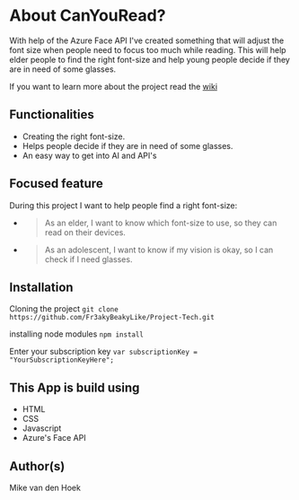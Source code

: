 # About CanYouRead?
With help of the Azure Face API I've created something that will adjust the font size when people need to focus too much while reading. This will help elder people to find the right font-size and help young people decide if they are in need of some glasses.

If you want to learn more about the project read the [wiki](https://github.com/Fr3akyBeakyLike/canYouRead/wiki)

## Functionalities
* Creating the right font-size.
* Helps people decide if they are in need of some glasses.
* An easy way to get into AI and API's

## Focused feature
During this project I want to help people find a right font-size:
* > As an elder, I want to know which font-size to use, so they can read on their devices.
* > As an adolescent, I want to know if my vision is okay, so I can check if I need glasses.

## Installation
Cloning the project `git clone https://github.com/Fr3akyBeakyLike/Project-Tech.git`

installing node modules `npm install`

Enter your subscription key `var subscriptionKey = "YourSubscriptionKeyHere";`

## This App is build using
* HTML
* CSS
* Javascript
* Azure's Face API

## Author(s)
Mike van den Hoek
